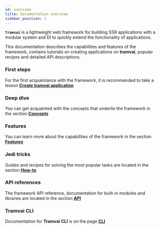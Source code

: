 ```yaml
---
id: overview
title: Documentation overview
sidebar_position: 1
---
```


**`Tramvai`** is a lightweight web framework for building SSR applications with a modular system and DI to quickly extend the functionality of applications.

This documentation describes the capabilities and features of the framework, contains tutorials on creating applications on **tramvai**, popular recipes and detailed API descriptions.

### First steps

For the first acquaintance with the framework, it is recommended to take a lesson **[Create tramvai application](get-started/create-app.md)**

### Deep dive

You can get acquainted with the concepts that underlie the framework in the section **[Concepts](concepts/overview.md)**

### Features

You can learn more about the capabilities of the framework in the section **[Features](references/tramvai/react.md)**

### Jedi tricks

Guides and recipes for solving the most popular tasks are located in the section **[How-to](how-to/how-create-module.md)**

### API references

The framework API reference, documentation for built-in modules and libraries are located in the section **[API](references/tramvai/core.md#createApp)**

### Tramvai CLI

Documentation for **Tramvai CLI** is on the page **[CLI](references/cli/base.md)**
